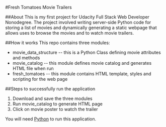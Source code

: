 #Fresh Tomatoes Movie Trailers

##About
This is my first project for Udacity Full Stack Web Developer Nonodegree. The project involved writing server-side Python code for storing a list of movies and dynamically generating a static webpage that allows uses to browse the movies and to watch movie trailers.


##How it works
This repo contains three modules:
- movie_data_structure -- this is a Python Class defining movie attributes and methods
- movie_catalog -- this module defines movie catalog and generates HTML file when run
- fresh_tomatoes -- this module contains HTML template, styles and scripting for the web page

##Steps to successfully run the application
1. Download and save the three modules
2. Run movie_catalog to generate HTML page
3. Click on movie poster to watch the trailer

You will need [Python](https://www.python.org/downloads/) to run this application.
